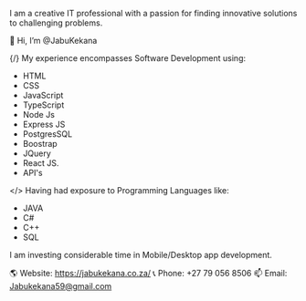 I am a creative IT professional with a passion for finding innovative solutions to challenging problems.

👋 Hi, I’m @JabuKekana

{/} My experience encompasses Software Development using: 

- HTML
- CSS
- JavaScript
- TypeScript
- Node Js
- Express JS
- PostgresSQL
- Boostrap
- JQuery
- React JS. 
- API's
 
</> Having had exposure to Programming Languages like:

- JAVA
- C# 
- C++
- SQL
 
I am investing considerable time in Mobile/Desktop app development.

🌎 Website: https://jabukekana.co.za/
📞 Phone: +27 79 056 8506
📫 Email: Jabukekana59@gmail.com
